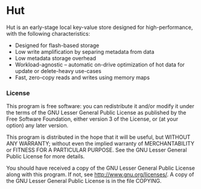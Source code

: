 # Hut

Hut is an early-stage local key-value store designed for high-performance, with the following characteristics:

  - Designed for flash-based storage
  - Low write amplification by separing metadata from data
  - Low metadata storage overhead
  - Workload-agnostic – automatic on-drive optimization of hot data for update or delete-heavy use-cases
  - Fast, zero-copy reads and writes using memory maps

### License

This program is free software: you can redistribute it and/or modify it under the terms of the GNU Lesser General Public License as published by the Free Software Foundation, either version 3 of the License, or (at your option) any later version.

This program is distributed in the hope that it will be useful, but WITHOUT ANY WARRANTY; without even the implied warranty of MERCHANTABILITY or FITNESS FOR A PARTICULAR PURPOSE. See the GNU Lesser General Public License for more details.

You should have received a copy of the GNU Lesser General Public License along with this program. If not, see http://www.gnu.org/licenses/. A copy of the GNU Lesser General Public License is in the file COPYING.
